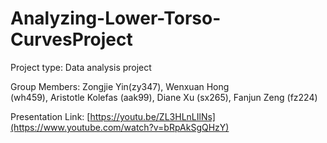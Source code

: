# Analyzing-Lower-Torso-CurvesProject

Project type: Data analysis project

Group Members: Zongjie Yin(zy347), Wenxuan Hong (wh459), Aristotle Kolefas (aak99), Diane Xu (sx265), Fanjun Zeng (fz224)

Presentation Link: [https://youtu.be/ZL3HLnLIlNs](https://www.youtube.com/watch?v=bRpAkSgQHzY)
